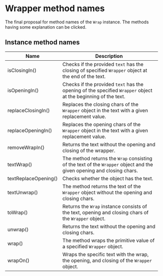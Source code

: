 # Wrapper method names

The final proposal for method names of the `Wrap` instance. The methods having some explanation can be clicked.

## Instance method names

| Name                 | Description                                                                                                           |
| -------------------- | --------------------------------------------------------------------------------------------------------------------- |
| isClosingIn()        | Checks if the provided `text` has the closing of specified `Wrapper` object at the end of the text.                   |
| isOpeningIn()        | Checks if the provided `text` has the opening of the specified `Wrapper` object at the beginning of the text.         |
| replaceClosingIn()   | Replaces the closing chars of the `Wrapper` object in the text with a given replacement value.                        |
| replaceOpeningIn()   | Replaces the opening chars of the `Wrapper` object in the text with a given replacement value.                        |
| removeWrapIn()       | Returns the text without the opening and closing of the wrapper.                                                      |
| textWrap()           | The method returns the `Wrap` consisting of the text of the `Wrapper` object and the given opening and closing chars. |
| textReplaceOpening() | Checks whether the object has the text.                                                                               |
| textUnwrap()         | The method returns the text of the `Wrapper` object without the opening and closing chars.                            |
| toWrap()             | Returns the `Wrap` instance consists of the text, opening and closing chars of the `Wrapper` object.                  |
| unwrap()             | Returns the text without the opening and closing chars.                                                               |
| wrap()               | The method wraps the primitive value of a specified `Wrapper` object.                                                 |
| wrapOn()             | Wraps the specific text with the wrap, the opening, and closing of the `Wrapper` object.                              |
